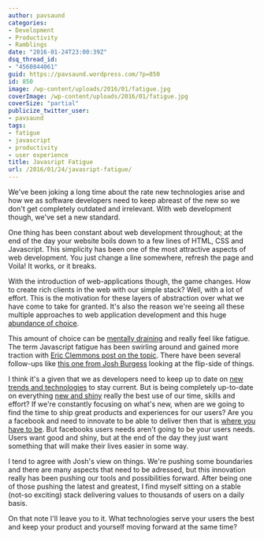 ```yaml
---
author: pavsaund
categories:
- Development
- Productivity
- Ramblings
date: "2016-01-24T23:00:39Z"
dsq_thread_id:
- "4560844061"
guid: https://pavsaund.wordpress.com/?p=850
id: 850
image: /wp-content/uploads/2016/01/fatigue.jpg
coverImage: /wp-content/uploads/2016/01/fatigue.jpg
coverSize: "partial"
publicize_twitter_user:
- pavsaund
tags:
- fatigue
- javascript
- productivity
- user experience
title: Javasript Fatigue
url: /2016/01/24/javasript-fatigue/
---
```


We've been joking a long time about the rate new technologies arise and how we as software developers need to keep abreast of the new so we don't get completely outdated and irrelevant. With web development though, we've set a new standard.<!--more-->

One thing has been constant about web development throughout; at the end of the day your website boils down to a few lines of HTML, CSS and Javascript. This simplicity has been one of the most attractive aspects of web development. You just change a line somewhere, refresh the page and Voila! It works, or it breaks.

With the introduction of web-applications though, the game changes. How to create rich clients in the web with our simple stack? Well, with a lot of effort. This is the motivation for these layers of abstraction over what we have come to take for granted. It's also the reason we're seeing all these multiple approaches to web application development and this huge <a href="https://www.ted.com/talks/barry_schwartz_on_the_paradox_of_choice" target="_blank">abundance of choice</a>.

This amount of choice can be <a href="/2016/01/14/get-off-the-hamster-wheel/" target="_blank">mentally draining</a> and really feel like fatigue. The term Javascript fatigue has been swirling around and gained more traction with <a href="https://medium.com/@ericclemmons/javascript-fatigue-48d4011b6fc4#.homxgafl4" target="_blank">Eric Clemmons post on the topic</a>. There have been several follow-ups like <a href="https://medium.com/@joshburgess/javascript-fatigue-an-alternative-perspective-b6ae411e89ac#.3x8znp58t" target="_blank">this one from Josh Burgess</a> looking at the flip-side of things.

I think it's a given that we as developers need to keep up to date on <a href="https://en.wikipedia.org/wiki/Early_adopter" target="_blank">new trends and technologies</a> to stay current. But is being completely up-to-date on everything <a href="http://blog.codinghorror.com/the-magpie-developer/" target="_blank">new and shiny</a> really the best use of our time, skills and effort? If we're constantly focusing on what's new, when are we going to find the time to ship great products and experiences for our users? Are you a facebook and need to innovate to be able to deliver then that is <a href="https://medium.com/@ajsharp/please-please-don-t-use-css-in-js-ffeae26f20f#.580qnxoea" target="_blank">where you have to be</a>. But facebooks users needs aren't going to be your users needs. Users want good and shiny, but at the end of the day they just want something that will make their lives easier in some way.

I tend to agree with Josh's view on things. We're pushing some boundaries and there are many aspects that need to be adressed, but this innovation really has been pushing our tools and possibilities forward. After being one of those pushing the latest and greatest, I find myself sitting on a stable (not-so exciting) stack delivering values to thousands of users on a daily basis.

On that note I'll leave you to it. What technologies serve your users the best and keep your product and yourself moving forward at the same time?
